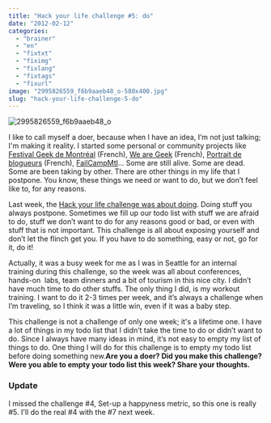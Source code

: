 ```yaml
---
title: "Hack your life challenge #5: do"
date: "2012-02-12"
categories: 
  - "brainer"
  - "en"
  - "fixtxt"
  - "fiximg"
  - "fixlang"
  - "fixtags"
  - "fixurl"
image: "2995826559_f6b9aaeb48_o-580x400.jpg"
slug: "hack-your-life-challenge-5-do"
---
```


![](images/2995826559_f6b9aaeb48_o-580x400.jpg "2995826559_f6b9aaeb48_o")

I like to call myself a doer, because when I have an idea, I’m not just talking; I'm making it reality. I started some personal or community projects like [Festival Geek de Montréal](https://geekfestmtl.com/) (French), [We are Geek](https://wearegeek.org) (French), [Portrait de blogueurs](https://portraitdeblogueurs.com) (French), [FailCampMtl](https://failcampmtl.org)… Some are still alive. Some are dead. Some are been taking by other. There are other things in my life that I postpone. You know, these things we need or want to do, but we don’t feel like to, for any reasons.

Last week, the [Hack your life challenge was about doing](https://fabricecalando.com/hack-your-life-project-do/). Doing stuff you always postpone. Sometimes we fill up our todo list with stuff we are afraid to do, stuff we don’t want to do for any reasons good or bad, or even with stuff that is not important. This challenge is all about exposing yourself and don’t let the flinch get you. If you have to do something, easy or not, go for it, do it!

Actually, it was a busy week for me as I was in Seattle for an internal training during this challenge, so the week was all about conferences, hands-on  labs, team dinners and a bit of tourism in this nice city. I didn’t have much time to do other stuffs. The only thing I did, is my workout training. I want to do it 2-3 times per week, and it’s always a challenge when I’m traveling, so I think it was a little win, even if it was a baby step.

This challenge is not a challenge of only one week; it's a lifetime one. I have a lot of things in my todo list that I didn’t take the time to do or didn’t want to do. Since I always have many ideas in mind, it’s not easy to empty my list of things to do. One thing I will do for this challenge is to empty my todo list before doing something new.**Are you a doer? Did you make this challenge? Were you able to empty your todo list this week? Share your thoughts.**

### **Update**

I missed the challenge #4, Set-up a happyness metric, so this one is really #5. I'll do the real #4 with the #7 next week.
